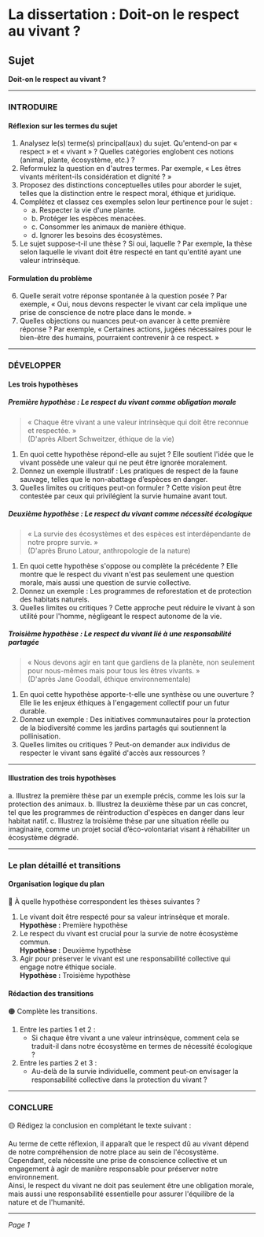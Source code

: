 # La dissertation : Doit-on le respect au vivant ?

## Sujet
**Doit-on le respect au vivant ?**

---

### INTRODUIRE

#### Réflexion sur les termes du sujet

1. Analysez le(s) terme(s) principal(aux) du sujet. Qu'entend-on par « respect » et « vivant » ? Quelles catégories englobent ces notions (animal, plante, écosystème, etc.) ?
2. Reformulez la question en d'autres termes. Par exemple, « Les êtres vivants méritent-ils considération et dignité ? »
3. Proposez des distinctions conceptuelles utiles pour aborder le sujet, telles que la distinction entre le respect moral, éthique et juridique.
4. Complétez et classez ces exemples selon leur pertinence pour le sujet :
   - a. Respecter la vie d'une plante.
   - b. Protéger les espèces menacées.
   - c. Consommer les animaux de manière éthique.
   - d. Ignorer les besoins des écosystèmes.
5. Le sujet suppose-t-il une thèse ? Si oui, laquelle ? Par exemple, la thèse selon laquelle le vivant doit être respecté en tant qu'entité ayant une valeur intrinsèque.

#### Formulation du problème

6. Quelle serait votre réponse spontanée à la question posée ? Par exemple, « Oui, nous devons respecter le vivant car cela implique une prise de conscience de notre place dans le monde. »
7. Quelles objections ou nuances peut-on avancer à cette première réponse ? Par exemple, « Certaines actions, jugées nécessaires pour le bien-être des humains, pourraient contrevenir à ce respect. »

---

### DÉVELOPPER

#### Les trois hypothèses

##### Première hypothèse : Le respect du vivant comme obligation morale

> « Chaque être vivant a une valeur intrinsèque qui doit être reconnue et respectée. »  
> (D'après Albert Schweitzer, éthique de la vie)

1. En quoi cette hypothèse répond-elle au sujet ? Elle soutient l'idée que le vivant possède une valeur qui ne peut être ignorée moralement.
2. Donnez un exemple illustratif : Les pratiques de respect de la faune sauvage, telles que le non-abattage d’espèces en danger.
3. Quelles limites ou critiques peut-on formuler ? Cette vision peut être contestée par ceux qui privilégient la survie humaine avant tout.

##### Deuxième hypothèse : Le respect du vivant comme nécessité écologique

> « La survie des écosystèmes et des espèces est interdépendante de notre propre survie. »  
> (D'après Bruno Latour, anthropologie de la nature)

1. En quoi cette hypothèse s'oppose ou complète la précédente ? Elle montre que le respect du vivant n'est pas seulement une question morale, mais aussi une question de survie collective.
2. Donnez un exemple : Les programmes de reforestation et de protection des habitats naturels.
3. Quelles limites ou critiques ? Cette approche peut réduire le vivant à son utilité pour l'homme, négligeant le respect autonome de la vie.

##### Troisième hypothèse : Le respect du vivant lié à une responsabilité partagée

> « Nous devons agir en tant que gardiens de la planète, non seulement pour nous-mêmes mais pour tous les êtres vivants. »  
> (D'après Jane Goodall, éthique environnementale)

1. En quoi cette hypothèse apporte-t-elle une synthèse ou une ouverture ? Elle lie les enjeux éthiques à l'engagement collectif pour un futur durable.
2. Donnez un exemple : Des initiatives communautaires pour la protection de la biodiversité comme les jardins partagés qui soutiennent la pollinisation.
3. Quelles limites ou critiques ? Peut-on demander aux individus de respecter le vivant sans égalité d'accès aux ressources ?

---

#### Illustration des trois hypothèses

a. Illustrez la première thèse par un exemple précis, comme les lois sur la protection des animaux.
b. Illustrez la deuxième thèse par un cas concret, tel que les programmes de réintroduction d'espèces en danger dans leur habitat natif.
c. Illustrez la troisième thèse par une situation réelle ou imaginaire, comme un projet social d’éco-volontariat visant à réhabiliter un écosystème dégradé.

---

### Le plan détaillé et transitions

#### Organisation logique du plan

🔴 À quelle hypothèse correspondent les thèses suivantes ?

1. Le vivant doit être respecté pour sa valeur intrinsèque et morale.  
   **Hypothèse :** Première hypothèse
2. Le respect du vivant est crucial pour la survie de notre écosystème commun.  
   **Hypothèse :** Deuxième hypothèse
3. Agir pour préserver le vivant est une responsabilité collective qui engage notre éthique sociale.  
   **Hypothèse :** Troisième hypothèse

#### Rédaction des transitions

🟠 Complète les transitions.

1. Entre les parties 1 et 2 :  
   - Si chaque être vivant a une valeur intrinsèque, comment cela se traduit-il dans notre écosystème en termes de nécessité écologique ?
2. Entre les parties 2 et 3 :  
   - Au-delà de la survie individuelle, comment peut-on envisager la responsabilité collective dans la protection du vivant ?

---

### CONCLURE

🟡 Rédigez la conclusion en complétant le texte suivant :

Au terme de cette réflexion, il apparaît que le respect dû au vivant dépend de notre compréhension de notre place au sein de l'écosystème.  
Cependant, cela nécessite une prise de conscience collective et un engagement à agir de manière responsable pour préserver notre environnement.  
Ainsi, le respect du vivant ne doit pas seulement être une obligation morale, mais aussi une responsabilité essentielle pour assurer l'équilibre de la nature et de l'humanité.

--- 

*Page 1*
